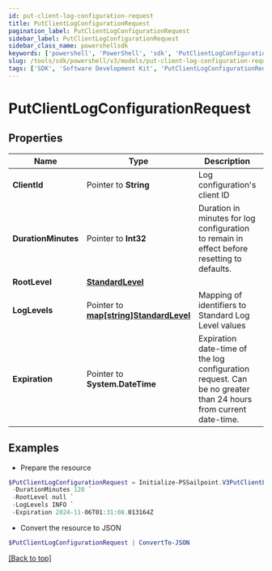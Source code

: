 ```yaml
---
id: put-client-log-configuration-request
title: PutClientLogConfigurationRequest
pagination_label: PutClientLogConfigurationRequest
sidebar_label: PutClientLogConfigurationRequest
sidebar_class_name: powershellsdk
keywords: ['powershell', 'PowerShell', 'sdk', 'PutClientLogConfigurationRequest', 'PutClientLogConfigurationRequest'] 
slug: /tools/sdk/powershell/v3/models/put-client-log-configuration-request
tags: ['SDK', 'Software Development Kit', 'PutClientLogConfigurationRequest', 'PutClientLogConfigurationRequest']
---
```



# PutClientLogConfigurationRequest

## Properties

Name | Type | Description | Notes
------------ | ------------- | ------------- | -------------
**ClientId** |  Pointer to **String** | Log configuration's client ID | [optional] 
**DurationMinutes** |  Pointer to **Int32** | Duration in minutes for log configuration to remain in effect before resetting to defaults. | [optional] [default to 240]
**RootLevel** |  [**StandardLevel**](standard-level) |  | [required]
**LogLevels** |  Pointer to [**map[string]StandardLevel**](standard-level) | Mapping of identifiers to Standard Log Level values | [optional] 
**Expiration** |  Pointer to **System.DateTime** | Expiration date-time of the log configuration request.  Can be no greater than 24 hours from current date-time. | [optional] 

## Examples

- Prepare the resource
```powershell
$PutClientLogConfigurationRequest = Initialize-PSSailpoint.V3PutClientLogConfigurationRequest  -ClientId 3a38a51992e8445ab51a549c0a70ee66 `
 -DurationMinutes 120 `
 -RootLevel null `
 -LogLevels INFO `
 -Expiration 2024-11-06T01:31:08.013164Z
```

- Convert the resource to JSON
```powershell
$PutClientLogConfigurationRequest | ConvertTo-JSON
```


[[Back to top]](#) 

